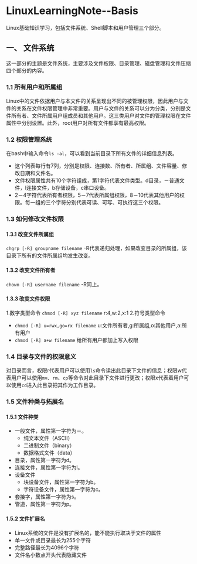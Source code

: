 # LinuxLearningNote--Basis
Linux基础知识学习，包括文件系统、Shell脚本和用户管理三个部分。

## 一、 文件系统
这一部分的主题是文件系统，主要涉及文件权限、目录管理、磁盘管理和文件压缩四个部分的内容。
### 1.1 所有用户和所属组
Linux中的文件依据用户与本文件的关系呈现出不同的被管理权限，因此用户与文件的关系在文件权限管理中非常重要。用户与文件的关系可以分为分类，分别是文件所有者、文件所属用户组成员和其他用户。这三类用户对文件的管理权限在文件属性中分别设置。此外，root用户对所有文件都享有最高权限。
### 1.2 权限管理系统
在bash中输入命令`ls -al`，可以看到当前目录下所有文件的详细信息列表。
- 这个列表每行有7列，分别是权限、连接数、所有者、所属组、文件容量、修改日期和文件名。
- 文件权限属性共有10个字符组成，第1字符代表文件类型。d目录，－普通文件，l连接文件，b存储设备，c串口设备。
- 2－4字符代表所有者权限，5－7代表所属组权限，8－10代表其他用户的权限。每一组的三个字符分别代表可读、可写、可执行这三个权限。
### 1.3 如何修改文件权限
#### 1.3.1 改变文件所属组
`chgrp [-R] groupname filename`
-R代表递归处理，如果改变目录的所属组，该目录下所有的文件所属组均发生改变。
#### 1.3.2 改变文件所有者
`chown [-R] username filename`
-R同上。
#### 1.3.3 改变文件权限
1.数字类型命令 `chmod [-R] xyz filename` r:4,w:2,x:1
2.符号类型命令 
+ `chmod [-R] u=rwx,go=rx filename` u:文件所有者,g:所属组,o:其他用户,a:所有用户
+ `chmod [-R] a+w filename` 给所有用户都加上写入权限
### 1.4 目录与文件的权限意义
对目录而言，权限r代表用户可以使用`ls`命令读出此目录下文件的信息；权限w代表用户可以使用`mv`、`rm`、`cp`等命令对此目录下文件进行更改；权限x代表着用户可以使用`cd`进入此目录把其作为工作目录。
### 1.5 文件种类与拓展名
#### 1.5.1 文件种类
+ 一般文件，属性第一字符为－。
   + 纯文本文件（ASCII）
   + 二进制文件（binary）
   + 数据格式文件（data）
+ 目录，属性第一字符为d。
+ 连接文件，属性第一字符为l。
+ 设备文件
   + 块设备文件，属性第一字符为b。 
   + 字符设备文件，属性第一字符为c。
+ 套接字，属性第一字符为s。
+ 管道，属性第一字符为p。
#### 1.5.2 文件扩展名
+ Linux系统的文件是没有扩展名的，能不能执行取决于文件的属性
+ 单一文件或目录最长为255个字符
+ 完整路径最长为4096个字符
+ 文件名小数点开头代表隐藏文件


